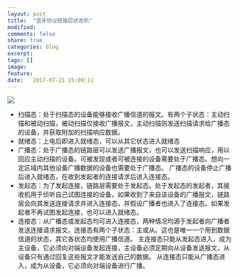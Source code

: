 ```yaml
---
layout: post
title:  "蓝牙协议链路层状态机"
modified:
comments: false
share: true
categories: blog
excerpt:
tags: []
image:
feature:
date:   2017-07-21 15:09:11
---
```


![](http://duyn.github.io/images/fsm.png)

+ 扫描态：处于扫描态的设备能够接收广播信道的报文。有两个子状态：主动扫描和被动扫描，被动扫描仅接收广播报文，主动扫描则发送扫描请求给广播态的设备，并获取附加的扫描响应数据。
+ 就绪态：上电后即进入就绪态，可以从其它状态进入就绪态
+ 广播态：处于广播态的链路层可以发送广播报文，也可以发送扫描响应，用以回应主动扫描的设备。可被发现或者可被连接的设备需要处于广播态。想向一定区域内其他设备广播数据的设备也需要处于广播态。
广播态的设备停止广播后进入就绪态，在收到发起者的连接请求后进入连接态。
+ 发起态：为了发起连接，链路层需要处于发起态。处于发起态的发起者，其接收机用于侦听自己试图连接的设备，如果收到了来自该设备的广播报文，链路层会向其发送连接请求并进入连接态，并假设广播者也进入了连接态。如果发起者不再试图发起连接，也可以进入就绪态。
+ 连接态：从广播态或发起态均可进入连接态，两种情况均源于发起者向广播者发送连接请求报文。连接态有两个子状态：主或从。这也是唯一一个用到数据信道的状态，其它各状态均使用广播信道。
主连接态只能从发起态进入，成为主设备，它必须向对端设备发起连接，主设备必须定期向从设备发送报文，从设备只有通过回复这些报文才能发送自己的数据。
从连接态只能从广播态进入，成为从设备，它必须向对端设备进行广播。

